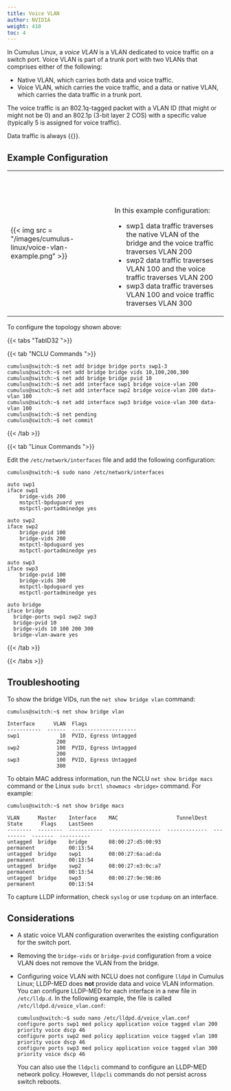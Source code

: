 ```yaml
---
title: Voice VLAN
author: NVIDIA
weight: 410
toc: 4
---
```

In Cumulus Linux, a *voice VLAN* is a VLAN dedicated to voice traffic on a switch port. Voice VLAN is part of a trunk port with two VLANs that comprises either of the following:

- Native VLAN, which carries both data and voice traffic.
- Voice VLAN, which carries the voice traffic, and a data or native VLAN, which carries the data traffic in a trunk port.

The voice traffic is an 802.1q-tagged packet with a VLAN ID (that might or might not be 0) and an 802.1p (3-bit layer 2 COS) with a specific value (typically 5 is assigned for voice traffic).

Data traffic is always {{<link url="VLAN-Tagging" text="untagged">}}.

## Example Configuration

|      |      |
| ---- | ---- |
|  {{< img src = "/images/cumulus-linux/voice-vlan-example.png" >}} | <br><br><br><br>In this example configuration:<ul><li>swp1 data traffic traverses the native VLAN of the bridge and the voice traffic traverses VLAN 200</li><li>swp2 data traffic traverses VLAN 100 and the voice traffic traverses VLAN 200</li><li>swp3 data traffic traverses VLAN 100 and voice traffic traverses VLAN 300</li></ul> |

To configure the topology shown above:

{{< tabs "TabID32 ">}}

{{< tab "NCLU Commands ">}}

```
cumulus@switch:~$ net add bridge bridge ports swp1-3
cumulus@switch:~$ net add bridge bridge vids 10,100,200,300
cumulus@switch:~$ net add bridge bridge pvid 10
cumulus@switch:~$ net add interface swp1 bridge voice-vlan 200
cumulus@switch:~$ net add interface swp2 bridge voice-vlan 200 data-vlan 100
cumulus@switch:~$ net add interface swp3 bridge voice-vlan 300 data-vlan 100
cumulus@switch:~$ net pending
cumulus@switch:~$ net commit
```

{{< /tab >}}

{{< tab "Linux Commands ">}}

Edit the `/etc/network/interfaces` file and add the following configuration:

```
cumulus@switch:~$ sudo nano /etc/network/interfaces

auto swp1
iface swp1
    bridge-vids 200
    mstpctl-bpduguard yes
    mstpctl-portadminedge yes

auto swp2
iface swp2
    bridge-pvid 100
    bridge-vids 200
    mstpctl-bpduguard yes
    mstpctl-portadminedge yes

auto swp3
iface swp3
    bridge-pvid 100
    bridge-vids 300
    mstpctl-bpduguard yes
    mstpctl-portadminedge yes

auto bridge
iface bridge
  bridge-ports swp1 swp2 swp3
  bridge-pvid 10
  bridge-vids 10 100 200 300
  bridge-vlan-aware yes
```

{{< /tab >}}

{{< /tabs >}}

## Troubleshooting

To show the bridge VIDs, run the `net show bridge vlan` command:

```
cumulus@switch:~$ net show bridge vlan

Interface      VLAN  Flags
-----------  ------  ---------------------
swp1             10  PVID, Egress Untagged
                200
swp2            100  PVID, Egress Untagged
                200
swp3            100  PVID, Egress Untagged
                300
```

To obtain MAC address information, run the NCLU `net show bridge macs` command or the Linux `sudo brctl showmacs <bridge>` command. For example:

```
cumulus@switch:~$ net show bridge macs

VLAN      Master    Interface    MAC                   TunnelDest  State      Flags    LastSeen
--------  --------  -----------  -----------------  -------------  ---------  -------  ----------
untagged  bridge    bridge       08:00:27:d5:00:93                 permanent           00:13:54
untagged  bridge    swp1         08:00:27:6a:ad:da                 permanent           00:13:54
untagged  bridge    swp2         08:00:27:e3:0c:a7                 permanent           00:13:54
untagged  bridge    swp3         08:00:27:9e:98:86                 permanent           00:13:54
```

To capture LLDP information, check `syslog` or use `tcpdump` on an interface.

## Considerations

- A static voice VLAN configuration overwrites the existing configuration for the switch port.
- Removing the `bridge-vids` or `bridge-pvid` configuration from a voice VLAN does not remove the VLAN from the bridge.
- Configuring voice VLAN with NCLU does not configure `lldpd` in Cumulus Linux; LLDP-MED does **not** provide data and voice VLAN information. You can configure LLDP-MED for each interface in a new file in `/etc/lldp.d`. In the following example, the file is called `/etc/lldpd.d/voice_vlan.conf`:

   ```
   cumulus@switch:~$ sudo nano /etc/lldpd.d/voice_vlan.conf
   configure ports swp1 med policy application voice tagged vlan 200 priority voice dscp 46
   configure ports swp2 med policy application voice tagged vlan 100 priority voice dscp 46
   configure ports swp3 med policy application voice tagged vlan 300 priority voice dscp 46
   ```

   You can also use the `lldpcli` command to configure an LLDP-MED network policy. However, `lldpcli` commands do not persist across switch reboots.
